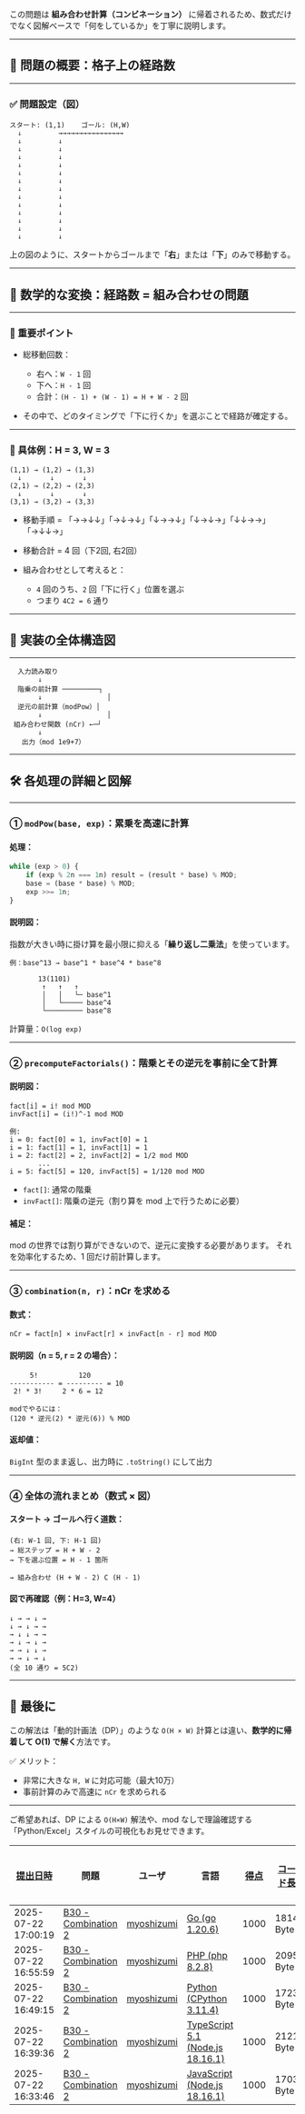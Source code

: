 この問題は **組み合わせ計算（コンビネーション）** に帰着されるため、数式だけでなく図解ベースで「何をしているか」を丁寧に説明します。

---

## 🧭 問題の概要：格子上の経路数

---

### ✅ 問題設定（図）

```
スタート: (1,1)    ゴール: (H,W)
  ↓         →→→→→→→→→→→→→→→→
  ↓         ↓
  ↓         ↓
  ↓         ↓
  ↓         ↓
  ↓         ↓
  ↓         ↓
  ↓         ↓
  ↓         ↓
  ↓         ↓
  ↓         ↓
  ↓         ↓
  ↓         ↓
  ↓         ↓
```

上の図のように、スタートからゴールまで「**右**」または「**下**」のみで移動する。

---

## 🧮 数学的な変換：経路数 = 組み合わせの問題

---

### 📘 重要ポイント

- 総移動回数：
    - 右へ：`W - 1` 回
    - 下へ：`H - 1` 回
    - 合計：`(H - 1) + (W - 1) = H + W - 2` 回

- その中で、どのタイミングで「下に行くか」を選ぶことで経路が確定する。

---

### 🎯 具体例：H = 3, W = 3

```
(1,1) → (1,2) → (1,3)
  ↓       ↓       ↓
(2,1) → (2,2) → (2,3)
  ↓       ↓       ↓
(3,1) → (3,2) → (3,3)
```

- 移動手順 = 「→→↓↓」「→↓→↓」「↓→→↓」「↓→↓→」「↓↓→→」「→↓↓→」

- 移動合計 = 4 回（下2回, 右2回）

- 組み合わせとして考えると：
    - `4` 回のうち、`2` 回「下に行く」位置を選ぶ
    - つまり `4C2 = 6` 通り

---

## 🔧 実装の全体構造図

---

```plaintext
  入力読み取り
       ↓
  階乗の前計算 ─────────┐
       ↓                │
  逆元の前計算（modPow）│
       ↓                │
 組み合わせ関数 (nCr) ←─┘
       ↓
   出力（mod 1e9+7）
```

---

## 🛠 各処理の詳細と図解

---

### ① `modPow(base, exp)`：累乗を高速に計算

#### 処理：

```ts
while (exp > 0) {
    if (exp % 2n === 1n) result = (result * base) % MOD;
    base = (base * base) % MOD;
    exp >>= 1n;
}
```

#### 説明図：

指数が大きい時に掛け算を最小限に抑える「**繰り返し二乗法**」を使っています。

```
例：base^13 → base^1 * base^4 * base^8

       13(1101)
        ↑   ↑   ↑
        │   │   └─ base^1
        │   └───── base^4
        └───────── base^8
```

計算量：`O(log exp)`

---

### ② `precomputeFactorials()`：階乗とその逆元を事前に全て計算

#### 説明図：

```
fact[i] = i! mod MOD
invFact[i] = (i!)^-1 mod MOD

例:
i = 0: fact[0] = 1, invFact[0] = 1
i = 1: fact[1] = 1, invFact[1] = 1
i = 2: fact[2] = 2, invFact[2] = 1/2 mod MOD
       ...
i = 5: fact[5] = 120, invFact[5] = 1/120 mod MOD
```

- `fact[]`: 通常の階乗
- `invFact[]`: 階乗の逆元（割り算を mod 上で行うために必要）

#### 補足：

mod の世界では割り算ができないので、逆元に変換する必要があります。
それを効率化するため、1 回だけ前計算します。

---

### ③ `combination(n, r)`：nCr を求める

#### 数式：

```
nCr = fact[n] × invFact[r] × invFact[n - r] mod MOD
```

#### 説明図（n = 5, r = 2 の場合）：

```
     5!          120
----------- = --------- = 10
 2! * 3!     2 * 6 = 12

modでやるには：
(120 * 逆元(2) * 逆元(6)) % MOD
```

#### 返却値：

`BigInt` 型のまま返し、出力時に `.toString()` にして出力

---

### ④ 全体の流れまとめ（数式 × 図）

#### スタート → ゴールへ行く道数：

```
(右: W-1 回, 下: H-1 回)
→ 総ステップ = H + W - 2
→ 下を選ぶ位置 = H - 1 箇所

→ 組み合わせ (H + W - 2) C (H - 1)
```

#### 図で再確認（例：H=3, W=4）

```
↓ → → ↓ →
↓ → ↓ → →
→ ↓ ↓ → →
→ ↓ → ↓ →
→ → ↓ ↓ →
→ → ↓ → ↓
(全 10 通り = 5C2)
```

---

## 🧠 最後に

この解法は「動的計画法（DP）」のような `O(H × W)` 計算とは違い、**数学的に帰着して O(1) で解く**方法です。

✅ メリット：

- 非常に大きな `H, W` に対応可能（最大10万）
- 事前計算のみで高速に `nCr` を求められる

---

ご希望あれば、DP による `O(H×W)` 解法や、mod なしで理論確認する「Python/Excel」スタイルの可視化もお見せできます。

| [提出日時](https://atcoder.jp/contests/tessoku-book/submissions/me?desc=true&orderBy=created) | 問題                                                                                  | ユーザ                                            | 言語                                                                                                        | [得点](https://atcoder.jp/contests/tessoku-book/submissions/me?desc=true&orderBy=score) | [コード長](https://atcoder.jp/contests/tessoku-book/submissions/me?orderBy=source_length) | 結果 | [実行時間](https://atcoder.jp/contests/tessoku-book/submissions/me?orderBy=time_consumption) | [メモリ](https://atcoder.jp/contests/tessoku-book/submissions/me?orderBy=memory_consumption) |                                                                       |
| --------------------------------------------------------------------------------------------- | ------------------------------------------------------------------------------------- | ------------------------------------------------- | ----------------------------------------------------------------------------------------------------------- | --------------------------------------------------------------------------------------- | ----------------------------------------------------------------------------------------- | ---- | -------------------------------------------------------------------------------------------- | -------------------------------------------------------------------------------------------- | --------------------------------------------------------------------- |
| 2025-07-22 17:00:19                                                                           | [B30 - Combination 2](https://atcoder.jp/contests/tessoku-book/tasks/tessoku_book_dc) | [myoshizumi](https://atcoder.jp/users/myoshizumi) | [Go (go 1.20.6)](https://atcoder.jp/contests/tessoku-book/submissions/me?f.Language=5002)                   | 1000                                                                                    | 1814 Byte                                                                                 |      | 4 ms                                                                                         | 4744 KiB                                                                                     | [詳細](https://atcoder.jp/contests/tessoku-book/submissions/67828468) |
| 2025-07-22 16:55:59                                                                           | [B30 - Combination 2](https://atcoder.jp/contests/tessoku-book/tasks/tessoku_book_dc) | [myoshizumi](https://atcoder.jp/users/myoshizumi) | [PHP (php 8.2.8)](https://atcoder.jp/contests/tessoku-book/submissions/me?f.Language=5016)                  | 1000                                                                                    | 2095 Byte                                                                                 |      | 25 ms                                                                                        | 27708 KiB                                                                                    | [詳細](https://atcoder.jp/contests/tessoku-book/submissions/67828372) |
| 2025-07-22 16:49:15                                                                           | [B30 - Combination 2](https://atcoder.jp/contests/tessoku-book/tasks/tessoku_book_dc) | [myoshizumi](https://atcoder.jp/users/myoshizumi) | [Python (CPython 3.11.4)](https://atcoder.jp/contests/tessoku-book/submissions/me?f.Language=5055)          | 1000                                                                                    | 1723 Byte                                                                                 |      | 63 ms                                                                                        | 26292 KiB                                                                                    | [詳細](https://atcoder.jp/contests/tessoku-book/submissions/67828205) |
| 2025-07-22 16:39:36                                                                           | [B30 - Combination 2](https://atcoder.jp/contests/tessoku-book/tasks/tessoku_book_dc) | [myoshizumi](https://atcoder.jp/users/myoshizumi) | [TypeScript 5.1 (Node.js 18.16.1)](https://atcoder.jp/contests/tessoku-book/submissions/me?f.Language=5058) | 1000                                                                                    | 2121 Byte                                                                                 |      | 121 ms                                                                                       | 74100 KiB                                                                                    | [詳細](https://atcoder.jp/contests/tessoku-book/submissions/67827976) |
| 2025-07-22 16:33:46                                                                           | [B30 - Combination 2](https://atcoder.jp/contests/tessoku-book/tasks/tessoku_book_dc) | [myoshizumi](https://atcoder.jp/users/myoshizumi) | [JavaScript (Node.js 18.16.1)](https://atcoder.jp/contests/tessoku-book/submissions/me?f.Language=5009)     | 1000                                                                                    | 1703 Byte                                                                                 |      | 158 ms                                                                                       | 73836 KiB                                                                                    | [詳細](https://atcoder.jp/contests/tessoku-book/submissions/67827821) |
